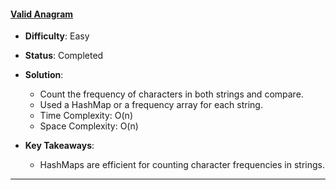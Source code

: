 #### [Valid Anagram](https://leetcode.com/problems/valid-anagram/)
- **Difficulty**: Easy
- **Status**: Completed
- **Solution**:
    - Count the frequency of characters in both strings and compare.
    - Used a HashMap or a frequency array for each string.
    - Time Complexity: O(n)
    - Space Complexity: O(n)

- **Key Takeaways**:
    - HashMaps are efficient for counting character frequencies in strings.

---